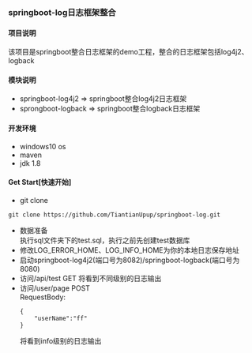 ### springboot-log日志框架整合
#### 项目说明
该项目是springboot整合日志框架的demo工程，整合的日志框架包括log4j2、logback

#### 模块说明
- springboot-log4j2 => springboot整合log4j2日志框架
- sprongboot-logback => springboot整合logback日志框架

#### 开发环境
- windows10 os
- maven
- jdk 1.8

#### Get Start[快速开始]
- git clone
```
git clone https://github.com/TiantianUpup/springboot-log.git
```
- 数据准备  
执行sql文件夹下的test.sql，执行之前先创建test数据库 
- 修改LOG_ERROR_HOME、LOG_INFO_HOME为你的本地日志保存地址
- 启动springboot-log4j2(端口号为8082)/springboot-logback(端口号为8080)
- 访问/api/test  GET
将看到不同级别的日志输出
- 访问/user/page POST  
RequestBody:
    ```
    {
        "userName":"ff"
    }
    ```
    将看到info级别的日志输出
